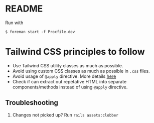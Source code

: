 # README

Run with

```
$ foreman start -f Procfile.dev
```

# Tailwind CSS principles to follow

- Use Tailwind CSS utility classes as much as possible.
- Avoid using custom CSS classes as much as possible in `.css` files.
- Avoid usage of `@apply` directive. More details [here](https://tailwindcss.com/docs/reusing-styles#avoiding-premature-abstraction)
- Check if can extract out repetative HTML into separate components/methods instead of using `@apply` directive.


## Troubleshooting

1. Changes not picked up? Run `rails assets:clobber`
